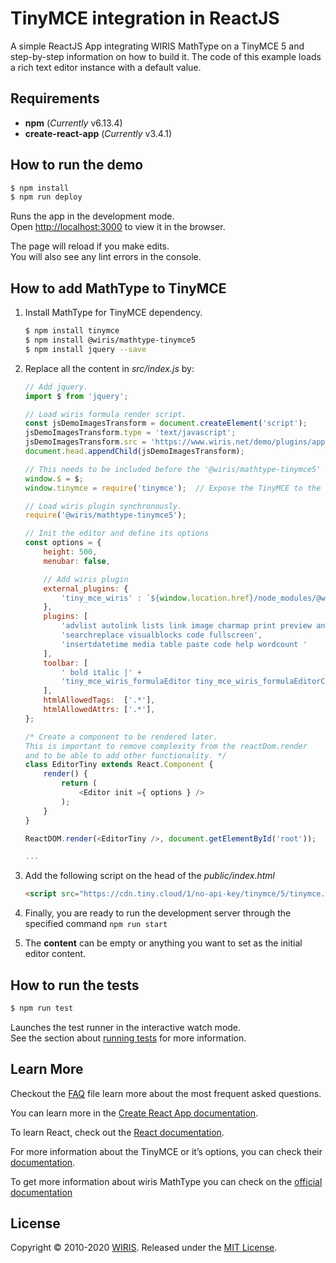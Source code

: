 # TinyMCE integration in ReactJS

A simple ReactJS App integrating WIRIS MathType on a TinyMCE 5 and step-by-step information on how to build it. The code of this example loads a rich text editor instance with a default value.

## Requirements

- **npm** (_Currently_ v6.13.4)
- **create-react-app** (_Currently_ v3.4.1)

## How to run the demo

```sh
$ npm install
$ npm run deploy
```

Runs the app in the development mode.<br />
Open [http://localhost:3000](http://localhost:3000) to view it in the browser.

The page will reload if you make edits.<br />
You will also see any lint errors in the console.

## How to add MathType to TinyMCE

1. Install MathType for TinyMCE dependency.

   ```sh
   $ npm install tinymce
   $ npm install @wiris/mathtype-tinymce5
   $ npm install jquery --save
   ```

2. Replace all the content in _src/index.js_ by:

   ```js
   // Add jquery.
   import $ from 'jquery';

   // Load wiris formula render script.
   const jsDemoImagesTransform = document.createElement('script');
   jsDemoImagesTransform.type = 'text/javascript';
   jsDemoImagesTransform.src = 'https://www.wiris.net/demo/plugins/app/WIRISplugins.js?viewer=image';
   document.head.appendChild(jsDemoImagesTransform);

   // This needs to be included before the '@wiris/mathtype-tinymce5' is loaded synchronously
   window.$ = $;
   window.tinymce = require('tinymce');  // Expose the TinyMCE to the window.

   // Load wiris plugin synchronously.
   require('@wiris/mathtype-tinymce5');

   // Init the editor and define its options
   const options = {
       height: 500,
       menubar: false,

       // Add wiris plugin
       external_plugins: {
           'tiny_mce_wiris' : `${window.location.href}/node_modules/@wiris/mathtype-tinymce5/plugin.min.js`
       },
       plugins: [
           'advlist autolink lists link image charmap print preview anchor',
           'searchreplace visualblocks code fullscreen',
           'insertdatetime media table paste code help wordcount '
       ],
       toolbar: [
           ' bold italic |' +
           'tiny_mce_wiris_formulaEditor tiny_mce_wiris_formulaEditorChemistry '
       ],
       htmlAllowedTags:  ['.*'],
       htmlAllowedAttrs: ['.*'],
   };

   /* Create a component to be rendered later.
   This is important to remove complexity from the reactDom.render
   and to be able to add other functionality. */
   class EditorTiny extends React.Component {
       render() {
           return (
               <Editor init ={ options } />
           );
       }
   }

   ReactDOM.render(<EditorTiny />, document.getElementById('root'));

   ...
   ```

3. Add the following script on the head of the _public/index.html_

   ```html
   <script src="https://cdn.tiny.cloud/1/no-api-key/tinymce/5/tinymce.min.js" referrerpolicy="origin"></script>
   ```

4. Finally, you are ready to run the development server through the specified command `npm run start`

5. The **content** can be empty or anything you want to set as the initial editor content.

## How to run the tests

```sh
$ npm run test
```

Launches the test runner in the interactive watch mode.<br />
See the section about [running tests](https://facebook.github.io/create-react-app/docs/running-tests) for more information.

## Learn More

Checkout the [FAQ](FAQs.md) file learn more about the most frequent asked questions.

You can learn more in the [Create React App documentation](https://facebook.github.io/create-react-app/docs/getting-started).

To learn React, check out the [React documentation](https://reactjs.org/).

For more information about the TinyMCE or it’s options, you can check their [documentation](https://www.tiny.cloud/docs/integrations/react/).

To get more information about wiris MathType you can check on the [official documentation](http://www.wiris.com/mathtype)

## License

Copyright © 2010-2020 [WIRIS](http://www.wiris.com). Released under the [MIT License](../../../LICENSE).
